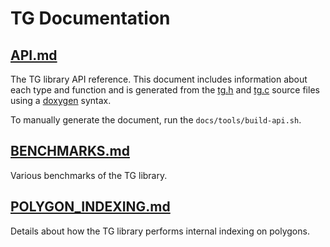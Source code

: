 # TG Documentation

## [API.md](API.md)

The TG library API reference. This document includes information about each
type and function and is generated from the [tg.h](../tg.h) and [tg.c](../tg.c)
source files using a [doxygen](https://www.doxygen.nl) syntax.

To manually generate the document, run the `docs/tools/build-api.sh`.

## [BENCHMARKS.md](BENCHMARKS.md)

Various benchmarks of the TG library.

## [POLYGON_INDEXING.md](POLYGON_INDEXING.md)

Details about how the TG library performs internal indexing on polygons.
